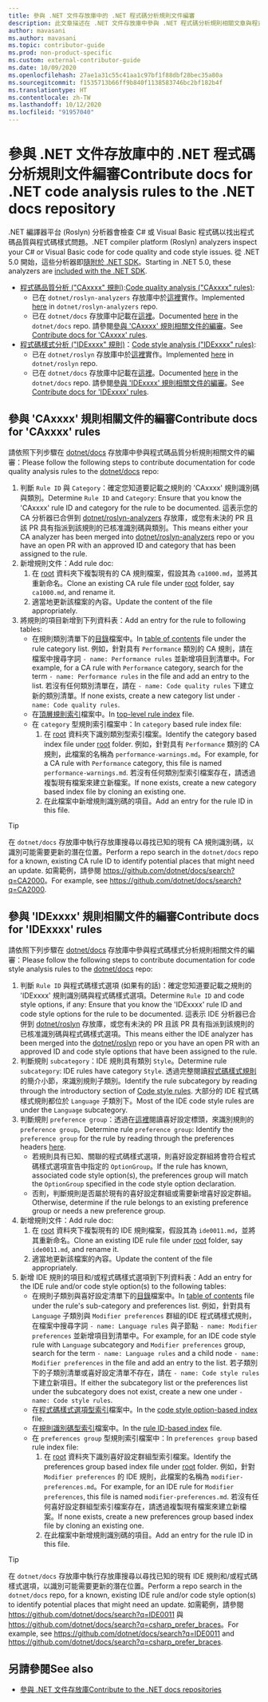 ```yaml
---
title: 參與 .NET 文件存放庫中的 .NET 程式碼分析規則文件編審
description: 此文章描述在 .NET 文件存放庫中參與 .NET 程式碼分析規則相關文章與程式法範例編審的程序。
author: mavasani
ms.author: mavasani
ms.topic: contributor-guide
ms.prod: non-product-specific
ms.custom: external-contributor-guide
ms.date: 10/09/2020
ms.openlocfilehash: 27ae1a31c55c41aa1c97bf1f88dbf28bec35a80a
ms.sourcegitcommit: f1535713b66ff9b840f1138583746bc2bf182b4f
ms.translationtype: HT
ms.contentlocale: zh-TW
ms.lasthandoff: 10/12/2020
ms.locfileid: "91957040"
---
```

# <a name="contribute-docs-for-net-code-analysis-rules-to-the-net-docs-repository"></a><span data-ttu-id="4349f-103">參與 .NET 文件存放庫中的 .NET 程式碼分析規則文件編審</span><span class="sxs-lookup"><span data-stu-id="4349f-103">Contribute docs for .NET code analysis rules to the .NET docs repository</span></span>

<span data-ttu-id="4349f-104">.NET 編譯器平台 (Roslyn) 分析器會檢查 C# 或 Visual Basic 程式碼以找出程式碼品質與程式碼樣式問題。</span><span class="sxs-lookup"><span data-stu-id="4349f-104">.NET compiler platform (Roslyn) analyzers inspect your C# or Visual Basic code for code quality and code style issues.</span></span> <span data-ttu-id="4349f-105">從 .NET 5.0 開始，這些分析器即[隨附於 .NET SDK](/dotnet/fundamentals/code-analysis/overview)。</span><span class="sxs-lookup"><span data-stu-id="4349f-105">Starting in .NET 5.0, these analyzers are [included with the .NET SDK](/dotnet/fundamentals/code-analysis/overview).</span></span>

- <span data-ttu-id="4349f-106">[程式碼品質分析 ("CAxxxx" 規則)](/dotnet/fundamentals/code-analysis/overview#code-quality-analysis):</span><span class="sxs-lookup"><span data-stu-id="4349f-106">[Code quality analysis ("CAxxxx" rules)](/dotnet/fundamentals/code-analysis/overview#code-quality-analysis):</span></span>
  - <span data-ttu-id="4349f-107">已在 `dotnet/roslyn-analyzers` 存放庫中於[這裡](https://github.com/dotnet/roslyn-analyzers/tree/master/src/NetAnalyzers)實作。</span><span class="sxs-lookup"><span data-stu-id="4349f-107">Implemented [here](https://github.com/dotnet/roslyn-analyzers/tree/master/src/NetAnalyzers) in `dotnet/roslyn-analyzers` repo.</span></span>
  - <span data-ttu-id="4349f-108">已在 `dotnet/docs` 存放庫中記載在[這裡](https://github.com/dotnet/docs/blob/master/docs/fundamentals/code-analysis/quality-rules)。</span><span class="sxs-lookup"><span data-stu-id="4349f-108">Documented [here](https://github.com/dotnet/docs/blob/master/docs/fundamentals/code-analysis/quality-rules) in the `dotnet/docs` repo.</span></span> <span data-ttu-id="4349f-109">請參閱[參與 'CAxxxx' 規則相關文件的編審](#contribute-docs-for-caxxxx-rules)。</span><span class="sxs-lookup"><span data-stu-id="4349f-109">See [Contribute docs for 'CAxxxx' rules](#contribute-docs-for-caxxxx-rules).</span></span>
- <span data-ttu-id="4349f-110">[程式碼樣式分析 ("IDExxxx" 規則)](/dotnet/fundamentals/code-analysis/overview#code-style-analysis)：</span><span class="sxs-lookup"><span data-stu-id="4349f-110">[Code style analysis ("IDExxxx" rules)](/dotnet/fundamentals/code-analysis/overview#code-style-analysis):</span></span>
  - <span data-ttu-id="4349f-111">已在 `dotnet/roslyn` 存放庫中於[這裡](https://github.com/dotnet/roslyn/tree/master/src/Analyzers)實作。</span><span class="sxs-lookup"><span data-stu-id="4349f-111">Implemented [here](https://github.com/dotnet/roslyn/tree/master/src/Analyzers) in `dotnet/roslyn` repo.</span></span>
  - <span data-ttu-id="4349f-112">已在 `dotnet/docs` 存放庫中記載在[這裡](https://github.com/dotnet/docs/blob/master/docs/fundamentals/code-analysis/style-rules)。</span><span class="sxs-lookup"><span data-stu-id="4349f-112">Documented [here](https://github.com/dotnet/docs/blob/master/docs/fundamentals/code-analysis/style-rules) in the `dotnet/docs` repo.</span></span> <span data-ttu-id="4349f-113">請參閱[參與 'IDExxxx' 規則相關文件的編審](#contribute-docs-for-idexxxx-rules)。</span><span class="sxs-lookup"><span data-stu-id="4349f-113">See [Contribute docs for 'IDExxxx' rules](#contribute-docs-for-idexxxx-rules).</span></span>

## <a name="contribute-docs-for-caxxxx-rules"></a><span data-ttu-id="4349f-114">參與 'CAxxxx' 規則相關文件的編審</span><span class="sxs-lookup"><span data-stu-id="4349f-114">Contribute docs for 'CAxxxx' rules</span></span>

<span data-ttu-id="4349f-115">請依照下列步驟在 [dotnet/docs](https://github.com/dotnet/docs) 存放庫中參與程式碼品質分析規則相關文件的編審：</span><span class="sxs-lookup"><span data-stu-id="4349f-115">Please follow the following steps to contribute documentation for code quality analysis rules to the [dotnet/docs](https://github.com/dotnet/docs) repo:</span></span>

1. <span data-ttu-id="4349f-116">判斷 `Rule ID` 與 `Category`：確定您知道要記載之規則的 'CAxxxx' 規則識別碼與類別。</span><span class="sxs-lookup"><span data-stu-id="4349f-116">Determine `Rule ID` and `Category`: Ensure that you know the 'CAxxxx' rule ID and category for the rule to be documented.</span></span> <span data-ttu-id="4349f-117">這表示您的 CA 分析器已合併到 [dotnet/roslyn-analyzers](https://github.com/dotnet/roslyn-analyzers) 存放庫，或您有未決的 PR 且該 PR 具有指派到該規則的已核准識別碼與類別。</span><span class="sxs-lookup"><span data-stu-id="4349f-117">This means either your CA analyzer has been merged into [dotnet/roslyn-analyzers](https://github.com/dotnet/roslyn-analyzers) repo or you have an open PR with an approved ID and category that has been assigned to the rule.</span></span>
2. <span data-ttu-id="4349f-118">新增規則文件：</span><span class="sxs-lookup"><span data-stu-id="4349f-118">Add rule doc:</span></span>
   1. <span data-ttu-id="4349f-119">在 [root](https://github.com/dotnet/docs/blob/master/docs/fundamentals/code-analysis/quality-rules) 資料夾下複製現有的 CA 規則檔案，假設其為 `ca1000.md`，並將其重新命名。</span><span class="sxs-lookup"><span data-stu-id="4349f-119">Clone an existing CA rule file under [root](https://github.com/dotnet/docs/blob/master/docs/fundamentals/code-analysis/quality-rules) folder, say `ca1000.md`, and rename it.</span></span>
   2. <span data-ttu-id="4349f-120">適當地更新該檔案的內容。</span><span class="sxs-lookup"><span data-stu-id="4349f-120">Update the content of the file appropriately.</span></span>
3. <span data-ttu-id="4349f-121">將規則的項目新增到下列資料表：</span><span class="sxs-lookup"><span data-stu-id="4349f-121">Add an entry for the rule to following tables:</span></span>
   - <span data-ttu-id="4349f-122">在規則類別清單下的[目錄](https://github.com/dotnet/docs/blob/master/docs/fundamentals/toc.yml)檔案中。</span><span class="sxs-lookup"><span data-stu-id="4349f-122">In [table of contents](https://github.com/dotnet/docs/blob/master/docs/fundamentals/toc.yml) file under the rule category list.</span></span> <span data-ttu-id="4349f-123">例如，針對具有 `Performance` 類別的 CA 規則，請在檔案中搜尋字詞 `- name: Performance rules` 並新增項目到清單中。</span><span class="sxs-lookup"><span data-stu-id="4349f-123">For example, for a CA rule with `Performance` category, search for the term `- name: Performance rules` in the file and add an entry to the list.</span></span> <span data-ttu-id="4349f-124">若沒有任何類別清單在，請在 `- name: Code quality rules` 下建立新的類別清單。</span><span class="sxs-lookup"><span data-stu-id="4349f-124">If none exists, create a new category list under `- name: Code quality rules`.</span></span>
   - <span data-ttu-id="4349f-125">在[頂層規則索引](https://github.com/dotnet/docs/blob/master/docs/fundamentals/code-analysis/quality-rules/index.md)檔案中。</span><span class="sxs-lookup"><span data-stu-id="4349f-125">In [top-level rule index](https://github.com/dotnet/docs/blob/master/docs/fundamentals/code-analysis/quality-rules/index.md) file.</span></span>
   - <span data-ttu-id="4349f-126">在 `category` 型規則索引檔案中：</span><span class="sxs-lookup"><span data-stu-id="4349f-126">In `category` based rule index file:</span></span>
     1. <span data-ttu-id="4349f-127">在 [root](https://github.com/dotnet/docs/blob/master/docs/fundamentals/code-analysis/quality-rules) 資料夾下識別類別型索引檔案。</span><span class="sxs-lookup"><span data-stu-id="4349f-127">Identify the category based index file under [root](https://github.com/dotnet/docs/blob/master/docs/fundamentals/code-analysis/quality-rules) folder.</span></span> <span data-ttu-id="4349f-128">例如，針對具有 `Performance` 類別的 CA 規則，此檔案的名稱為 `performance-warnings.md`。</span><span class="sxs-lookup"><span data-stu-id="4349f-128">For example, for a CA rule with `Performance` category, this file is named `performance-warnings.md`.</span></span> <span data-ttu-id="4349f-129">若沒有任何類別型索引檔案存在，請透過複製現有檔案來建立新檔案。</span><span class="sxs-lookup"><span data-stu-id="4349f-129">If none exists, create a new category based index file by cloning an existing one.</span></span>
     2. <span data-ttu-id="4349f-130">在此檔案中新增規則識別碼的項目。</span><span class="sxs-lookup"><span data-stu-id="4349f-130">Add an entry for the rule ID in this file.</span></span>

> [!TIP]
> <span data-ttu-id="4349f-131">在 `dotnet/docs` 存放庫中執行存放庫搜尋以尋找已知的現有 CA 規則識別碼，以識別可能需要更新的潛在位置。</span><span class="sxs-lookup"><span data-stu-id="4349f-131">Perform a repo search in the `dotnet/docs` repo for a known, existing CA rule ID to identify potential places that might need an update.</span></span> <span data-ttu-id="4349f-132">如需範例，請參閱 <https://github.com/dotnet/docs/search?q=CA2000>。</span><span class="sxs-lookup"><span data-stu-id="4349f-132">For example, see <https://github.com/dotnet/docs/search?q=CA2000>.</span></span>

## <a name="contribute-docs-for-idexxxx-rules"></a><span data-ttu-id="4349f-133">參與 'IDExxxx' 規則相關文件的編審</span><span class="sxs-lookup"><span data-stu-id="4349f-133">Contribute docs for 'IDExxxx' rules</span></span>

<span data-ttu-id="4349f-134">請依照下列步驟在 [dotnet/docs](https://github.com/dotnet/docs) 存放庫中參與程式碼樣式分析規則相關文件的編審：</span><span class="sxs-lookup"><span data-stu-id="4349f-134">Please follow the following steps to contribute documentation for code style analysis rules to the [dotnet/docs](https://github.com/dotnet/docs) repo:</span></span>

1. <span data-ttu-id="4349f-135">判斷 `Rule ID` 與程式碼樣式選項 (如果有的話)：確定您知道要記載之規則的 'IDExxxx' 規則識別碼與程式碼樣式選項。</span><span class="sxs-lookup"><span data-stu-id="4349f-135">Determine `Rule ID` and code style options, if any: Ensure that you know the 'IDExxxx' rule ID and code style options for the rule to be documented.</span></span> <span data-ttu-id="4349f-136">這表示 IDE 分析器已合併到 [dotnet/roslyn](https://github.com/dotnet/roslyn) 存放庫，或您有未決的 PR 且該 PR 具有指派到該規則的已核准識別碼與程式碼樣式選項。</span><span class="sxs-lookup"><span data-stu-id="4349f-136">This means either the IDE analyzer has been merged into the [dotnet/roslyn](https://github.com/dotnet/roslyn) repo or you have an open PR with an approved ID and code style options that have been assigned to the rule.</span></span>
2. <span data-ttu-id="4349f-137">判斷規則 `subcategory`：IDE 規則具有類別 `Style`。</span><span class="sxs-lookup"><span data-stu-id="4349f-137">Determine rule `subcategory`: IDE rules have category `Style`.</span></span> <span data-ttu-id="4349f-138">透過完整閱讀[程式碼樣式規則](/dotnet/fundamentals/code-analysis/style-rules/index)的簡介小節，來識別規則子類別。</span><span class="sxs-lookup"><span data-stu-id="4349f-138">Identify the rule subcategory by reading through the introductory section of [Code style rules](/dotnet/fundamentals/code-analysis/style-rules/index).</span></span> <span data-ttu-id="4349f-139">大部分的 IDE 程式碼樣式規則都位於 `Language` 子類別下。</span><span class="sxs-lookup"><span data-stu-id="4349f-139">Most of the IDE code style rules are under the `Language` subcategory.</span></span>
3. <span data-ttu-id="4349f-140">判斷規則 `preference group`：透過在[這裡](/dotnet/fundamentals/code-analysis/style-rules/language-rules#net-style-rules)閱讀喜好設定標頭，來識別規則的 `preference group`。</span><span class="sxs-lookup"><span data-stu-id="4349f-140">Determine rule `preference group`: Identify the `preference group` for the rule by reading through the preferences headers [here](/dotnet/fundamentals/code-analysis/style-rules/language-rules#net-style-rules).</span></span>
   - <span data-ttu-id="4349f-141">若規則具有已知、關聯的程式碼樣式選項，則喜好設定群組將會符合程式碼樣式選項宣告中指定的 `OptionGroup`。</span><span class="sxs-lookup"><span data-stu-id="4349f-141">If the rule has known, associated code style option(s), the preferences group will match the `OptionGroup` specified in the code style option declaration.</span></span>
   - <span data-ttu-id="4349f-142">否則，判斷規則是否屬於現有的喜好設定群組或需要新增喜好設定群組。</span><span class="sxs-lookup"><span data-stu-id="4349f-142">Otherwise, determine if the rule belongs to an existing preference group or needs a new preference group.</span></span>
4. <span data-ttu-id="4349f-143">新增規則文件：</span><span class="sxs-lookup"><span data-stu-id="4349f-143">Add rule doc:</span></span>
   1. <span data-ttu-id="4349f-144">在 [root](https://github.com/dotnet/docs/blob/master/docs/fundamentals/code-analysis/style-rules) 資料夾下複製現有的 IDE 規則檔案，假設其為 `ide0011.md`，並將其重新命名。</span><span class="sxs-lookup"><span data-stu-id="4349f-144">Clone an existing IDE rule file under [root](https://github.com/dotnet/docs/blob/master/docs/fundamentals/code-analysis/style-rules) folder, say `ide0011.md`, and rename it.</span></span>
   2. <span data-ttu-id="4349f-145">適當地更新該檔案的內容。</span><span class="sxs-lookup"><span data-stu-id="4349f-145">Update the content of the file appropriately.</span></span>
5. <span data-ttu-id="4349f-146">新增 IDE 規則的項目和/或程式碼樣式選項到下列資料表：</span><span class="sxs-lookup"><span data-stu-id="4349f-146">Add an entry for the IDE rule and/or code style option(s) to the following tables:</span></span>
   - <span data-ttu-id="4349f-147">在規則子類別與喜好設定清單下的[目錄](https://github.com/dotnet/docs/blob/master/docs/fundamentals/toc.yml)檔案中。</span><span class="sxs-lookup"><span data-stu-id="4349f-147">In [table of contents](https://github.com/dotnet/docs/blob/master/docs/fundamentals/toc.yml) file under the rule's sub-category and preferences list.</span></span> <span data-ttu-id="4349f-148">例如，針對具有 `Language` 子類別與 `Modifier preferences` 群組的IDE 程式碼樣式規則，在檔案中搜尋字詞 `- name: Language rules` 與子節點 `- name: Modifier preferences` 並新增項目到清單中。</span><span class="sxs-lookup"><span data-stu-id="4349f-148">For example, for an IDE code style rule with `Language` subcategory and `Modifier preferences` group, search for the term `- name: Language rules` and a child node `- name: Modifier preferences` in the file and add an entry to the list.</span></span> <span data-ttu-id="4349f-149">若子類別下的子類別清單或喜好設定清單不存在，請在 `- name: Code style rules` 下建立新項目。</span><span class="sxs-lookup"><span data-stu-id="4349f-149">If either the subcategory list or the preferences list under the subcategory does not exist, create a new one under `- name: Code style rules`.</span></span>
   - <span data-ttu-id="4349f-150">在[程式碼樣式選項型索引](https://github.com/dotnet/docs/blob/master/docs/fundamentals/code-analysis/style-rules/language-rules.md)檔案中。</span><span class="sxs-lookup"><span data-stu-id="4349f-150">In the [code style option-based index](https://github.com/dotnet/docs/blob/master/docs/fundamentals/code-analysis/style-rules/language-rules.md) file.</span></span>
   - <span data-ttu-id="4349f-151">在[規則識別碼型索引](https://github.com/dotnet/docs/blob/master/docs/fundamentals/code-analysis/style-rules/index.md)檔案中。</span><span class="sxs-lookup"><span data-stu-id="4349f-151">In the [rule ID-based index](https://github.com/dotnet/docs/blob/master/docs/fundamentals/code-analysis/style-rules/index.md) file.</span></span>
   - <span data-ttu-id="4349f-152">在 `preferences group` 型規則索引檔案中：</span><span class="sxs-lookup"><span data-stu-id="4349f-152">In `preferences group` based rule index file:</span></span>
     1. <span data-ttu-id="4349f-153">在 [root](https://github.com/dotnet/docs/blob/master/docs/fundamentals/code-analysis/style-rules) 資料夾下識別喜好設定群組型索引檔案。</span><span class="sxs-lookup"><span data-stu-id="4349f-153">Identify the preferences group based index file under [root](https://github.com/dotnet/docs/blob/master/docs/fundamentals/code-analysis/style-rules) folder.</span></span> <span data-ttu-id="4349f-154">例如，針對 `Modifier preferences` 的 IDE 規則，此檔案的名稱為 `modifier-preferences.md`。</span><span class="sxs-lookup"><span data-stu-id="4349f-154">For example, for an IDE rule for `Modifier preferences`, this file is named `modifier-preferences.md`.</span></span> <span data-ttu-id="4349f-155">若沒有任何喜好設定群組型索引檔案存在，請透過複製現有檔案來建立新檔案。</span><span class="sxs-lookup"><span data-stu-id="4349f-155">If none exists, create a new preferences group based index file by cloning an existing one.</span></span>
     2. <span data-ttu-id="4349f-156">在此檔案中新增規則識別碼的項目。</span><span class="sxs-lookup"><span data-stu-id="4349f-156">Add an entry for the rule ID in this file.</span></span>

> [!TIP]
> <span data-ttu-id="4349f-157">在 `dotnet/docs` 存放庫中執行存放庫搜尋以尋找已知的現有 IDE 規則和/或程式碼樣式選項，以識別可能需要更新的潛在位置。</span><span class="sxs-lookup"><span data-stu-id="4349f-157">Perform a repo search in the `dotnet/docs` repo, for a known, existing IDE rule and/or code style option(s) to identify potential places that might need an update.</span></span> <span data-ttu-id="4349f-158">如需範例，請參閱 <https://github.com/dotnet/docs/search?q=IDE0011> 與 <https://github.com/dotnet/docs/search?q=csharp_prefer_braces>。</span><span class="sxs-lookup"><span data-stu-id="4349f-158">For example, see <https://github.com/dotnet/docs/search?q=IDE0011> and <https://github.com/dotnet/docs/search?q=csharp_prefer_braces>.</span></span>

## <a name="see-also"></a><span data-ttu-id="4349f-159">另請參閱</span><span class="sxs-lookup"><span data-stu-id="4349f-159">See also</span></span>

- [<span data-ttu-id="4349f-160">參與 .NET 文件存放庫</span><span class="sxs-lookup"><span data-stu-id="4349f-160">Contribute to the .NET docs repositories</span></span>](dotnet-contribute.md)
